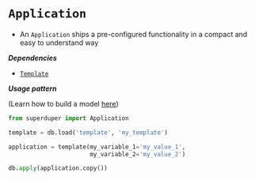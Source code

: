 # `Application`

- An `Application` ships a pre-configured functionality in a compact and easy to understand way

***Dependencies***

- [`Template`](./template.md)

***Usage pattern***

(Learn how to build a model [here](model))

```python
from superduper import Application

template = db.load('template', 'my_template')

application = template(my_variable_1='my_value_1',
                       my_variable_2='my_value_2')

db.apply(application.copy())
```
